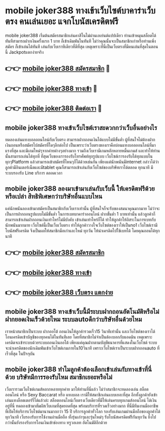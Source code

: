 # mobile joker388 ทางเข้าเว็บไซต์บาคาร่าเว็บตรง คนเล่นเยอะ แจกโบนัสเครดิตฟรี

mobile joker388 เริ่มต้นสมัครสมาชิกเล่นคาสิโนไม่ผ่านเอเย่นต์แปปเดียว ท่านเข้าหมุนสล็อตได้ทันทีสามารถฝากเงินครั้งแรก 1 บาท ก็เข้าเดิมพันในทันที ไม่ว่าคุณนั้นจะเป็นสมาชิกเก่าหรือท่านเพิ่งสมัคร ก็เข้าเล่นได้ทันที เล่นกับเว็บเราทีเดียวที่ดีที่สุด เหตุเพราะที่นี่เป็นเว็บตรงที่มีคนเล่นที่สุดในตอนนี้ Jackpotแตกง่ายจริง

## 👉👉 [mobile joker388 สมัครสมาชิก](https://bit.ly/3Ckzg5n) 🎰
## 👉👉 [mobile joker388 ทางเข้า](https://bit.ly/3Ckzg5n) 🎰
## 👉👉 [mobile joker388 ติดต่อเรา](https://bit.ly/3Ckzg5n) 🎰

## mobile joker388 ทางเข้าเว็บไซต์เราสะดวกกว่าเว็บอื่นอย่างไร
ทดลองเล่นแทงบอลออนไลน์กับเว็บตรง สามารถฝากถอนเงินได้แบบไม่มีขั้นต่ำ ผู้ที่สนใจไม่ต้องฝากเงินถอนหรือสมัครไปสมัครที่ใดๆอีกต่อไป เป็นเพราะว่าเว็บตรงของเราคือบ่อนแทงบอลออนไลน์ที่มาแรงที่สุด และมีเกมใหม่ๆจากค่ายต่างๆอย่างมาก รวมถึงเว็บเรามีเกมหลักหลายหมื่นเกมส์ และทำให้ท่านนั้นสามารถเล่นได้ทุกที่ ที่สุดเว็บของเรารองรับโทรศัพท์ทุกรูปแบบ เว็บไซต์เรารองรับได้ทุกแบบในทุกๆPlatform แล้วสามารถเข้าสมัครที่ไหนๆก็ได้ด้วยเช่นกัน เพียงแต่นักพนันมีinternet กล่าวได้ว่าลูกค้ามีอินเตอร์เน็ตและมีtablet คุณก็สามารถเข้าเล่นกับเว็บไซต์ของบริษัทเราได้ตลอด ทุกนาที มีระบบรองรับ Line บริการ ตลอดเวลา

## mobile joker388 ลองมาเข้ามาเล่นกับเว็บนี้ ให้เครดิตฟรีด้วยหรือเปล่า สิทธิพิเศษกว่าบริษัทอื่นแบบไหน
แค่นักพนันลองเข้ามาสมัครเป็นสมาชิกกับเว็บเราเท่านั้น ผู้ที่สนใจก็จะรับของสมนาคุณมากมาย ไม่ว่าจะเป็นการฝากถอนรูปแบบไม่มีขั้นต่ำ ในการเบทบาคาร่าออนไลน์ ฝากขั้นต่ำ 1 บาทเท่านั้น แล้วลูกค้าก็สามารถเข้าเล่นฝากถอนเงินเท่าไหร่ไม่มีบังคับ เข้าเล่นเท่าไหร่ก็ได้ ทำให้ลูกค้าให้อิสระในการเบทกับนักพนันมากมาย เว็บไซต์นี้เป็นเว็บเว็บตรง ทำให้ลูกค้าวางใจเว็บไซต์ของเราให้เป็นno1 เว็บไซต์เรามีโบนัสฟรีเครดิต จึงเป็นผลให้สมาชิกมือเก่าและใหม่ ทุกวัน ให้นำเครดิตไปใช้เบทได้ โดยคุณถอนได้ทุกนาที

## 👉👉 [mobile joker388 สมัครสมาชิก](https://bit.ly/3Ckzg5n)
## 👉👉 [mobile joker388 ทางเข้า](https://bit.ly/3Ckzg5n)
## 👉👉 [mobile joker388 เว็บตรง แตกง่าย](https://bit.ly/3Ckzg5n)

## mobile joker388 ทางเข้าเว็บนี้มีระบบฝากถอนอัตโนมัติหรือไม่ ฝากยอดเงินเร็วด้วยไหม ระบบautoดีกว่าบริษัทอื่นด้วยไหม
เราหน้าสมาชิกเป็นระบบ ฝากออโต้ ถอนเงินให้ลูกค้ารวดเร็ว15 วินาทีเท่านั้น และเว็บไซต์ของเราได้โอนเครดิตเข้าบัญชีของทุกคนได้ในทันทีเลย โดยที่สมาชิกไม่จำเป็นต้องบอกกับแอดมิน เหตุเพราะเครดิตจะเข้าระบบด้วยระบบถอนเงินออโต้ เพียงแค่คุณฝากตามบัญชีธนาคารที่แสดงในเว็บไซต์ ระบบจะนำเครดิตของนักเดิมพันเข้าเว็บไซต์เกมภายใน10วินาที เพราะเว็บไซต์เราเป็นระบบฝากถอนauto ที่เร็วที่สุด ในปัจจุบัน

## mobile joker388 ทำไมลูกค้าต้องเลือกเข้าเล่นกับทางเข้าที่นี่ด้วย บริษัทมีการรองรับไหม สมาชิกเยอะหรือไม่
เว็บเรารวมเว็บไซต์เกมส์หลากหลายทุกค่าย มาให้ท่านที่นี่แล้ว ไม่ว่าสมาชิกจะทดลองเล่น สล็อตออนไลน์ หรือ Sexy Baccarat หรือ แทงบอล เรามีให้สมาชิกเล่นแบบเยอะที่สุด อีกทั้งลูกค้ายังเข้าเล่นแทงล็อตเตอร์รี่ได้แล้วล่ะ สล็อตออนไลน์เว็บตรงเว็บเดียวที่มีให้เล่นครบทุกเกมส์ออนไลน์ ได้เงินอยู่ที่นี่ ทดลองเข้ามาสัมผัสเว็บเกมที่สุดยอดที่สุด พร้อมบริการที่รวดเร็วอย่างมาก ที่นี่มีทีมงานมืออาชีพ ที่เปิดให้บริการเว็บไซต์มานานมากกว่า 15 ปี บริการลูกค้าทั่วโลก รองรับเล่นเกมผ่านมือถือของลูกค้าได้ทุกวินาที เว็บรองรับการใช้งานผ่านมือถือ ทั้งรุ่นเก่าๆและรุ่นใหม่ๆ รับโบนัสเครดิตฟรีกันทุกวัน ยิ่งไปกว่านั้นยังรองรับการโอนเงินเข้าช่องทาง ทรูวอเลท อัตโนมัติอีกด้วย
